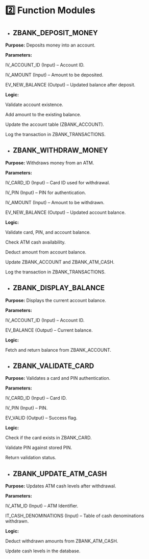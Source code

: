 # 2️⃣ Function Modules

- ## ZBANK_DEPOSIT_MONEY

**Purpose:** Deposits money into an account.

**Parameters:**

IV_ACCOUNT_ID (Input) – Account ID.

IV_AMOUNT (Input) – Amount to be deposited.

EV_NEW_BALANCE (Output) – Updated balance after deposit.

**Logic:**

Validate account existence.

Add amount to the existing balance.

Update the account table (ZBANK_ACCOUNT).

Log the transaction in ZBANK_TRANSACTIONS.

- ## ZBANK_WITHDRAW_MONEY

**Purpose:** Withdraws money from an ATM.

**Parameters:**

IV_CARD_ID (Input) – Card ID used for withdrawal.

IV_PIN (Input) – PIN for authentication.

IV_AMOUNT (Input) – Amount to be withdrawn.

EV_NEW_BALANCE (Output) – Updated account balance.

**Logic:**

Validate card, PIN, and account balance.

Check ATM cash availability.

Deduct amount from account balance.

Update ZBANK_ACCOUNT and ZBANK_ATM_CASH.

Log the transaction in ZBANK_TRANSACTIONS.

- ## ZBANK_DISPLAY_BALANCE

**Purpose:** Displays the current account balance.

**Parameters:**

IV_ACCOUNT_ID (Input) – Account ID.

EV_BALANCE (Output) – Current balance.

**Logic:**

Fetch and return balance from ZBANK_ACCOUNT.

- ## ZBANK_VALIDATE_CARD

**Purpose:** Validates a card and PIN authentication.

**Parameters:**

IV_CARD_ID (Input) – Card ID.

IV_PIN (Input) – PIN.

EV_VALID (Output) – Success flag.

**Logic:**

Check if the card exists in ZBANK_CARD.

Validate PIN against stored PIN.

Return validation status.

- ## ZBANK_UPDATE_ATM_CASH

**Purpose:** Updates ATM cash levels after withdrawal.

**Parameters:**

IV_ATM_ID (Input) – ATM Identifier.

IT_CASH_DENOMINATIONS (Input) – Table of cash denominations withdrawn.

**Logic:**

Deduct withdrawn amounts from ZBANK_ATM_CASH.

Update cash levels in the database.
